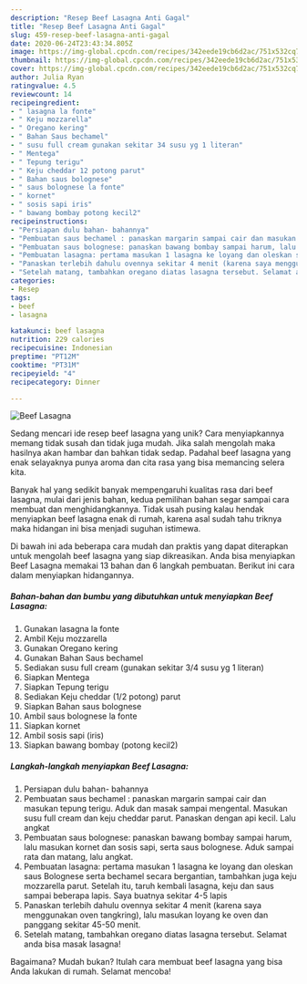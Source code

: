 ```yaml
---
description: "Resep Beef Lasagna Anti Gagal"
title: "Resep Beef Lasagna Anti Gagal"
slug: 459-resep-beef-lasagna-anti-gagal
date: 2020-06-24T23:43:34.805Z
image: https://img-global.cpcdn.com/recipes/342eede19cb6d2ac/751x532cq70/beef-lasagna-foto-resep-utama.jpg
thumbnail: https://img-global.cpcdn.com/recipes/342eede19cb6d2ac/751x532cq70/beef-lasagna-foto-resep-utama.jpg
cover: https://img-global.cpcdn.com/recipes/342eede19cb6d2ac/751x532cq70/beef-lasagna-foto-resep-utama.jpg
author: Julia Ryan
ratingvalue: 4.5
reviewcount: 14
recipeingredient:
- " lasagna la fonte"
- " Keju mozzarella"
- " Oregano kering"
- " Bahan Saus bechamel"
- " susu full cream gunakan sekitar 34 susu yg 1 literan"
- " Mentega"
- " Tepung terigu"
- " Keju cheddar 12 potong parut"
- " Bahan saus bolognese"
- " saus bolognese la fonte"
- " kornet"
- " sosis sapi iris"
- " bawang bombay potong kecil2"
recipeinstructions:
- "Persiapan dulu bahan- bahannya"
- "Pembuatan saus bechamel : panaskan margarin sampai cair dan masukan tepung terigu. Aduk dan masak sampai mengental. Masukan susu full cream dan keju cheddar parut. Panaskan dengan api kecil. Lalu angkat"
- "Pembuatan saus bolognese: panaskan bawang bombay sampai harum, lalu masukan kornet dan sosis sapi, serta saus bolognese. Aduk sampai rata dan matang, lalu angkat."
- "Pembuatan lasagna: pertama masukan 1 lasagna ke loyang dan oleskan saus Bolognese serta bechamel secara bergantian, tambahkan juga keju mozzarella parut. Setelah itu, taruh kembali lasagna, keju dan saus sampai beberapa lapis. Saya buatnya sekitar 4-5 lapis"
- "Panaskan terlebih dahulu ovennya sekitar 4 menit (karena saya menggunakan oven tangkring), lalu masukan loyang ke oven dan panggang sekitar 45-50 menit."
- "Setelah matang, tambahkan oregano diatas lasagna tersebut. Selamat anda bisa masak lasagna!"
categories:
- Resep
tags:
- beef
- lasagna

katakunci: beef lasagna 
nutrition: 229 calories
recipecuisine: Indonesian
preptime: "PT12M"
cooktime: "PT31M"
recipeyield: "4"
recipecategory: Dinner

---
```



![Beef Lasagna](https://img-global.cpcdn.com/recipes/342eede19cb6d2ac/751x532cq70/beef-lasagna-foto-resep-utama.jpg)

Sedang mencari ide resep beef lasagna yang unik? Cara menyiapkannya memang tidak susah dan tidak juga mudah. Jika salah mengolah maka hasilnya akan hambar dan bahkan tidak sedap. Padahal beef lasagna yang enak selayaknya punya aroma dan cita rasa yang bisa memancing selera kita.



Banyak hal yang sedikit banyak mempengaruhi kualitas rasa dari beef lasagna, mulai dari jenis bahan, kedua pemilihan bahan segar sampai cara membuat dan menghidangkannya. Tidak usah pusing kalau hendak menyiapkan beef lasagna enak di rumah, karena asal sudah tahu triknya maka hidangan ini bisa menjadi suguhan istimewa.


Di bawah ini ada beberapa cara mudah dan praktis yang dapat diterapkan untuk mengolah beef lasagna yang siap dikreasikan. Anda bisa menyiapkan Beef Lasagna memakai 13 bahan dan 6 langkah pembuatan. Berikut ini cara dalam menyiapkan hidangannya.

<!--inarticleads1-->

##### Bahan-bahan dan bumbu yang dibutuhkan untuk menyiapkan Beef Lasagna:

1. Gunakan  lasagna la fonte
1. Ambil  Keju mozzarella
1. Gunakan  Oregano kering
1. Gunakan  Bahan Saus bechamel
1. Sediakan  susu full cream (gunakan sekitar 3/4 susu yg 1 literan)
1. Siapkan  Mentega
1. Siapkan  Tepung terigu
1. Sediakan  Keju cheddar (1/2 potong) parut
1. Siapkan  Bahan saus bolognese
1. Ambil  saus bolognese la fonte
1. Siapkan  kornet
1. Ambil  sosis sapi (iris)
1. Siapkan  bawang bombay (potong kecil2)




<!--inarticleads2-->

##### Langkah-langkah menyiapkan Beef Lasagna:

1. Persiapan dulu bahan- bahannya
1. Pembuatan saus bechamel : panaskan margarin sampai cair dan masukan tepung terigu. Aduk dan masak sampai mengental. Masukan susu full cream dan keju cheddar parut. Panaskan dengan api kecil. Lalu angkat
1. Pembuatan saus bolognese: panaskan bawang bombay sampai harum, lalu masukan kornet dan sosis sapi, serta saus bolognese. Aduk sampai rata dan matang, lalu angkat.
1. Pembuatan lasagna: pertama masukan 1 lasagna ke loyang dan oleskan saus Bolognese serta bechamel secara bergantian, tambahkan juga keju mozzarella parut. Setelah itu, taruh kembali lasagna, keju dan saus sampai beberapa lapis. Saya buatnya sekitar 4-5 lapis
1. Panaskan terlebih dahulu ovennya sekitar 4 menit (karena saya menggunakan oven tangkring), lalu masukan loyang ke oven dan panggang sekitar 45-50 menit.
1. Setelah matang, tambahkan oregano diatas lasagna tersebut. Selamat anda bisa masak lasagna!




Bagaimana? Mudah bukan? Itulah cara membuat beef lasagna yang bisa Anda lakukan di rumah. Selamat mencoba!
